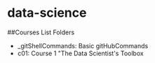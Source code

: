 # data-science

##Courses List Folders
* _gitShellCommands: Basic gitHubCommands
* c01: Course 1 "The Data Scientist's Toolbox
